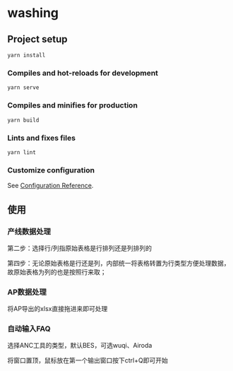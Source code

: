 # washing

## Project setup
```
yarn install
```

### Compiles and hot-reloads for development
```
yarn serve
```

### Compiles and minifies for production
```
yarn build
```

### Lints and fixes files
```
yarn lint
```

### Customize configuration
See [Configuration Reference](https://cli.vuejs.org/config/).

## 使用

### 产线数据处理

第二步：选择行/列指原始表格是行排列还是列排列的

第四步：无论原始表格是行还是列，内部统一将表格转置为行类型方便处理数据，故原始表格为列的也是按照行来取；

### AP数据处理

将AP导出的xlsx直接拖进来即可处理

### 自动输入FAQ

选择ANC工具的类型，默认BES，可选wuqi、Airoda

将窗口置顶，鼠标放在第一个输出窗口按下ctrl+Q即可开始